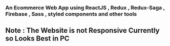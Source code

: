 ### An Ecommerce Web App using ReactJS , Redux , Redux-Saga  , Firebase , Sass , styled components and other tools
## Note : The Website is not Responsive Currently so Looks Best in PC
